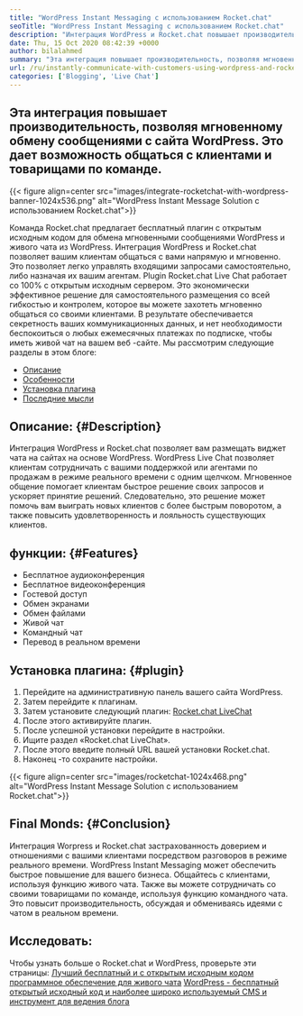```yaml
---
title: "WordPress Instant Messaging с использованием Rocket.chat" 
seoTitle: "WordPress Instant Messaging с использованием Rocket.chat" 
description: "Интеграция WordPress и Rocket.chat повышает производительность, позволяя мгновенному решению обмена сообщениями. Это помогает вам общаться аффективно и своевременно." 
date: Thu, 15 Oct 2020 08:42:39 +0000
author: bilalahmed
summary: "Эта интеграция повышает производительность, позволяя мгновенному обмену сообщениями с сайта WordPress. Это дает возможность общаться с клиентами и товарищами по команде." 
url: /ru/instantly-communicate-with-customers-using-wordpress-and-rocket-chat/
categories: ['Blogging', 'Live Chat']
---
```


## Эта интеграция повышает производительность, позволяя мгновенному обмену сообщениями с сайта WordPress. Это дает возможность общаться с клиентами и товарищами по команде.

{{< figure align=center src="images/integrate-rocketchat-with-wordpress-banner-1024x536.png" alt="WordPress Instant Message Solution с использованием Rocket.chat">}}

Команда Rocket.chat предлагает бесплатный плагин с открытым исходным кодом для обмена мгновенными сообщениями WordPress и живого чата из WordPress. Интеграция WordPress и Rocket.chat позволяет вашим клиентам общаться с вами напрямую и мгновенно. Это позволяет легко управлять входящими запросами самостоятельно, либо назначая их вашим агентам.
Plugin Rocket.chat Live Chat работает со 100% с открытым исходным сервером. Это экономически эффективное решение для самостоятельного размещения со всей гибкостью и контролем, которое вы можете захотеть мгновенно общаться со своими клиентами. В результате обеспечивается секретность ваших коммуникационных данных, и нет необходимости беспокоиться о любых ежемесячных платежах по подписке, чтобы иметь живой чат на вашем веб -сайте.
Мы рассмотрим следующие разделы в этом блоге:
  * [Описание][1]
  * [Особенности][2]
  * [Установка плагина][3]
  * [Последние мысли][4]

## Описание: {#Description}
Интеграция WordPress и Rocket.chat позволяет вам размещать виджет чата на сайтах на основе WordPress. WordPress Live Chat позволяет клиентам сотрудничать с вашими поддержкой или агентами по продажам в режиме реального времени с одним щелчком. Мгновенное общение помогает клиентам быстрое решение своих запросов и ускоряет принятие решений. Следовательно, это решение может помочь вам выиграть новых клиентов с более быстрым поворотом, а также повысить удовлетворенность и лояльность существующих клиентов.

## функции: {#Features}
  * Бесплатное аудиоконференция
  * Бесплатное видеоконференция
  * Гостевой доступ
  * Обмен экранами
  * Обмен файлами
  * Живой чат
  * Командный чат
  * Перевод в реальном времени

## Установка плагина: {#plugin}
  1. Перейдите на административную панель вашего сайта WordPress.
  2. Затем перейдите к плагинам.
  3. Затем установите следующий плагин: [Rocket.chat LiveChat][5]
  4. После этого активируйте плагин.
  5. После успешной установки перейдите в настройки.
  6. Ищите раздел «Rocket.chat LiveChat».
  7. После этого введите полный URL вашей установки Rocket.chat.
  8. Наконец -то сохраните настройки.

{{< figure align=center src="images/rocketchat-1024x468.png" alt="WordPress Instant Message Solution с использованием Rocket.chat">}}


## Final Monds: {#Conclusion}
Интеграция Worpress и Rocket.chat застрахованность доверием и отношениями с вашими клиентами посредством разговоров в режиме реального времени. WordPress Instant Messaging может обеспечить быстрое повышение для вашего бизнеса. Общайтесь с клиентами, используя функцию живого чата. Также вы можете сотрудничать со своими товарищами по команде, используя функцию командного чата. Это повысит производительность, обсуждая и обмениваясь идеями с чатом в реальном времени.

## Исследовать:
Чтобы узнать больше о Rocket.chat и WordPress, проверьте эти страницы:
[Лучший бесплатный и с открытым исходным кодом программное обеспечение для живого чата][6]
[WordPress - бесплатный открытый исходный код и наиболее широко используемый CMS и инструмент для ведения блога][7]

  
[1]: #description
[2]: #features
[3]: #plugin
[4]: #conclusion
[5]: https://wordpress.org/plugins/rocketchat-livechat/
[6]: https://products.containerize.com/live-chat
[7]: https://href.li/?https://products.containerize.com/blogging/wordpress
